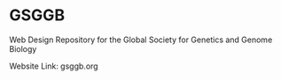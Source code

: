 # GSGGB
Web Design Repository for the Global Society for Genetics and Genome Biology

Website Link: gsggb.org
